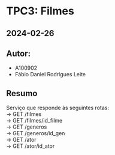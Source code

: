 # TPC3: Filmes
## 2024-02-26
	
## Autor:
- A100902
- Fábio Daniel Rodrigues Leite
	
## Resumo
Serviço que responde às seguintes rotas:\
-> GET /filmes\
-> GET /filmes/id_filme \
-> GET /generos\
-> GET /generos/id_gen\
-> GET /ator\
-> GET /ator/id_ator